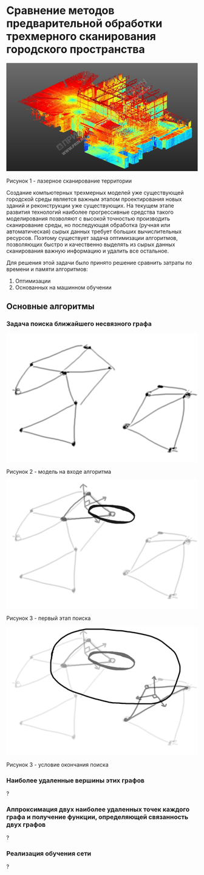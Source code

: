 # Сравнение методов предварительной обработки трехмерного сканирования городского пространства

![Пример](img/example.jpg)

Рисунок 1 - лазерное сканирование территории

Создание компьютерных трехмерных моделей уже существующей городской среды является важным этапом проектирования новых зданий и реконструкции уже существующих. На текущем этапе развития технологий наиболее прогрессивные средства такого моделирования позволяют с высокой точностью производить сканирование среды, но последующая обработка (ручная или автоматическая) сырых данных требует больших вычислительных ресурсов. Поэтому существует задача оптимизации алгоритмов, позволяющих быстро и качественно выделять из сырых данных сканирования важную информацию и удалить все остальное.

Для решения этой задачи было принято решение сравнить затраты по времени и памяти алгоритмов:

1. Оптимизации
2. Основанных на машинном обучении

## Основные алгоритмы

### Задача поиска ближайшего несвязного графа

![Модель на входе](img/in-model-white.png)

Рисунок 2 - модель на входе алгоритма

![Первый шаг обработки](img/processing-white.png)

Рисунок 3 - первый этап поиска

![Второй шаг обработки](img/processing-big-white.png)

Рисунок 3 - условие окончания поиска

### Наиболее удаленные вершины этих графов

?

### Аппроксимация двух наиболее удаленных точек каждого графа и получение функции, определяющей связанность двух графов

?

### Реализация обучения сети

?
